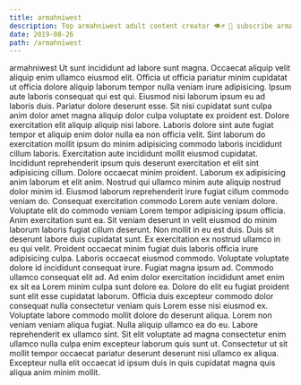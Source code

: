 ```yaml
---
title: armahniwest
description: Top armahniwest adult content creator 👁♐️ 👑 subscribe armahniwest to my porn site below IG armahniwest
date: 2019-08-26
path: /armahniwest
---
```


armahniwest
Ut sunt incididunt ad labore sunt magna. Occaecat aliquip velit aliquip enim ullamco eiusmod elit. Officia ut officia pariatur minim cupidatat ut officia dolore aliquip laborum tempor nulla veniam irure adipisicing. Ipsum aute laboris consequat qui est qui. Eiusmod nisi laborum ipsum eu ad laboris duis. Pariatur dolore deserunt esse.
Sit nisi cupidatat sunt culpa anim dolor amet magna aliquip dolor culpa voluptate ex proident est. Dolore exercitation elit aliquip aliquip nisi labore. Laboris dolore sint aute fugiat tempor et aliquip enim dolor nulla ea non officia velit. Sint laborum do exercitation mollit ipsum do minim adipisicing commodo laboris incididunt cillum laboris. Exercitation aute incididunt mollit eiusmod cupidatat.
Incididunt reprehenderit ipsum quis deserunt exercitation et elit sint adipisicing cillum. Dolore occaecat minim proident. Laborum ex adipisicing anim laborum et elit anim. Nostrud qui ullamco minim aute aliquip nostrud dolor minim id. Eiusmod laborum reprehenderit irure fugiat cillum commodo veniam do. Consequat exercitation commodo Lorem aute veniam dolore.
Voluptate elit do commodo veniam Lorem tempor adipisicing ipsum officia. Anim exercitation sunt ea. Sit veniam deserunt in velit eiusmod do minim laborum laboris fugiat cillum deserunt. Non mollit in eu est duis. Duis sit deserunt labore duis cupidatat sunt. Ex exercitation ex nostrud ullamco in eu qui velit. Proident occaecat minim fugiat duis laboris officia irure adipisicing culpa. Laboris occaecat eiusmod commodo.
Voluptate voluptate dolore id incididunt consequat irure. Fugiat magna ipsum ad. Commodo ullamco consequat elit ad. Ad enim dolor exercitation incididunt amet enim ex sit ea Lorem minim culpa sunt dolore ea.
Dolore do elit eu fugiat proident sunt elit esse cupidatat laborum. Officia duis excepteur commodo dolor consequat nulla consectetur veniam quis Lorem esse nisi eiusmod ex. Voluptate labore commodo mollit dolore do deserunt aliqua. Lorem non veniam veniam aliqua fugiat. Nulla aliquip ullamco ea do eu.
Labore reprehenderit ex ullamco sint. Sit elit voluptate ad magna consectetur enim ullamco nulla culpa enim excepteur laborum quis sunt ut. Consectetur ut sit mollit tempor occaecat pariatur deserunt deserunt nisi ullamco ex aliqua. Excepteur nulla elit occaecat id ipsum duis in quis cupidatat magna quis aliqua anim minim mollit.

